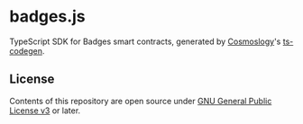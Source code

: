 # badges.js

TypeScript SDK for Badges smart contracts, generated by [Cosmoslogy](https://cosmology.tech/)'s [ts-codegen](https://github.com/cosmwasm/ts-codegen).

## License

Contents of this repository are open source under [GNU General Public License v3](./LICENSE) or later.
